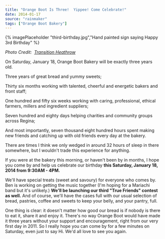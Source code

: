 ```yaml
---
title: "Orange Boot Is Three!  Yippee! Come Celebrate!"
date: 2014-01-17
source: "rainmaker"
tags: ["Orange Boot Bakery"]
---
```


{% imagePlaceholder "third-birthday.jpg","Hand painted sign saying Happy 3rd Birthday" %}

_Photo Credit:  [Transition Heathrow](http://www.flickr.com/photos/transitionheathrow/8728552473/)_

On Saturday, January 18, Orange Boot Bakery will be exactly three years old.

Three years of great bread and yummy sweets;

Thirty six months working with talented, cheerful and energetic bakers and front staff;

One hundred and fifty six weeks working with caring, professional, ethical farmers, millers and ingredient suppliers;

Seven hundred and eighty days helping charities and community groups across Regina;

And most importantly, seven thousand eight hundred hours spent making new friends and catching up with old friends every day at the bakery.

There are times I think we only wedged in around 32 hours of sleep in there somewhere, but I wouldn't trade this experience for anything.

If you were at the bakery this morning, or haven't been by in months, I hope you come by and help us celebrate our birthday **this Saturday, January 18, 2014 from 9:30AM - 4PM.**

We'll have special treats (sweet and savoury) for everyone who comes by. Ben is working on getting the music together (I'm hoping for a Mariachi band but it's unlikely.) **We'll be launching our third "True Friends" contest as well.** And of course, we'll have the cases full with our usual selection of bread, pastries, coffee and sweets to keep your belly, and your pantry, full.

One thing is clear: it doesn't matter how good our bread is if nobody is there to eat it, share it and enjoy it. There's no way Orange Boot would have made it three years without your support and encouragement, right from our very first day in 2011. So I really hope you can come by for a few minutes on Saturday, even just to say Hi. We'd all love to see you again.
